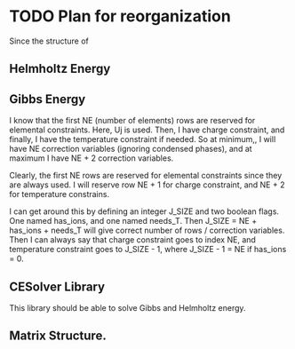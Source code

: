 # TODO Plan for reorganization

Since the structure of



## Helmholtz Energy



## Gibbs Energy

I know that the first NE (number of elements) rows are reserved for elemental constraints. Here, Uj is used. Then, I have charge constraint, and finally, I have the temperature constraint if needed. So at minimum,, I will have NE correction variables (ignoring condensed phases), and at maximum I have NE + 2 correction variables. 

Clearly, the first NE rows are reserved for elemental constraints since they are always used. I will reserve row NE + 1 for charge constraint, and NE + 2 for temperature constrains. 

I can get around this by defining an integer J_SIZE and two boolean flags. One named has_ions, and one named needs_T. Then J_SIZE  = NE + has_ions + needs_T will give correct number of rows / correction variables. Then I can always say that charge constraint goes to index NE, and temperature constraint goes to J_SIZE - 1, where J_SIZE - 1 = NE if has_ions = 0.





## CESolver Library

This library should be able to solve Gibbs and Helmholtz energy. 

## Matrix Structure. 


